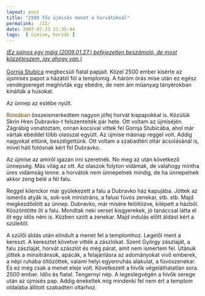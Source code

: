 ```yaml
---
layout: post
title: "2500 fős újmisés menet a horvátoknál"
permalink:  /22/ 
date: 2007-07-23 21:35:44
tags:  [ újmise, horvát ] 
---
```

<span class="Apple-style-span" style="color: rgb(2, 122, 198);"><span class="Apple-style-span" style="color: rgb(73, 73, 73); "> </span></span>

<p style="margin-top: 0.6em; margin-right: 0px; margin-bottom: 1.2em; margin-left: 0px; padding-top: 0px; padding-right: 0px; padding-bottom: 0px; padding-left: 0px; "><a  href="http://www.gornjastubica.com/"><em>(Ez sajnos egy máig (2009.01.27.) befejezetlen beszámoló, de most közzéteszem, így ahogy van.)</em>

Gornja Stubica</a>&nbsp;megbecsüli fiatal papjait. Közel 2500 ember kísérte az újsmisés papot a házától föl a templomig. A háróm órás mise után ez egész vendégsereget meghívták egy ebédre, de nem ám műanyag tányérokban kínálták a húsokat.

Az ünnep az estébe nyúlt.</p>  


<!--break-->  
<a style="color: rgb(108, 66, 14); text-decoration: none; " href="http://www.seminarioromano.it/">Rómában</a>&nbsp;összeismerkedtem nagyon jófej horvát kispapokkal is. Közülük Skrin Hren Dubravko-t felszentelték pár hete. Ott voltam az újmiséjén. Zágrábig vonatoztam, onnan kocsival vittek fel Gornja Stubicába, ahol már vártak ebéddel több olasszal együtt. Az újmise másnap reggel volt. Addig nagyokat ettünk, beszélgettünk. Ott voltam a szabadtéri oltár ácsolásánál is, mivel háti fotósnak kért föl Dubravko.

<p >Az újmise az amiről igazán írni szeretnék. No meg az után következő ünnepség. Más világ az ott. Az olaszok folyton vidámak, de valahogy mintha üres vidámság lenne. a horvátok nem ünnepelnek mindig, de ha ünnepelnek akkor zeng belé a fél falu.</p>  
<p >Reggel kilenckor már gyülekezett a falu a Dubravko ház kapujába. Jöttek az ismerős atyák is, sok-sok ministráns, a falusi fúvós zenekar, stb. stb. Majd megkezdődött az ünnep. Dubravko, már misére felöltözve, kilépett a házból. Köszöntötte őt a falu. Mondtak neki verset kisgyerekek, jó tanáccsal látta el őt egy idős néni is. Közben szólt a zenekar. Majd indulás előtt áldást kért a szüleitől.

A szülői áldás után elindult a menet fel a templomhoz. Legelől ment a kereszt. A keresztet követve vitték a zászlókat. Szent György zászlaját, a falu zászlaját, horvát szászlót és még párat, amit nem ismertem fel. Utánuk jöttek a minsitránsok, apácák, a felajánlásra az adományokat vivő emberek, a népi ruhába öltözöttek, valami helyi egyenruhás alakulat, a fúvószenekar. És ez még csak a menet eleje volt. Következett a hívők végeláthatatlan sora. 2500 ember. Idős és fiatal. Tengernyi nép. A legeslegvégén a hívők serege után az újmisés pap. Addig énekeltek míg mindenki fel nem ért a templom oldalába állított szabadtéri oltárhoz.</p>  
&nbsp;


